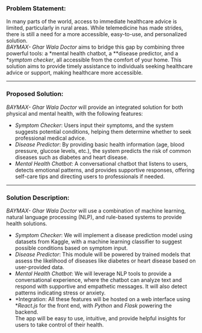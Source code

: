 

### Problem Statement:
In many parts of the world, access to immediate healthcare advice is limited, particularly in rural areas. While telemedicine has made strides, there is still a need for a more accessible, easy-to-use, and personalized solution.  
*BAYMAX- Ghar Wala Doctor* aims to bridge this gap by combining three powerful tools: a *mental health chatbot, a **disease predictor, and a **symptom checker*, all accessible from the comfort of your home. This solution aims to provide timely assistance to individuals seeking healthcare advice or support, making healthcare more accessible.

---

### Proposed Solution:
*BAYMAX- Ghar Wala Doctor* will provide an integrated solution for both physical and mental health, with the following features:  
- *Symptom Checker*: Users input their symptoms, and the system suggests potential conditions, helping them determine whether to seek professional medical advice.  
- *Disease Predictor*: By providing basic health information (age, blood pressure, glucose levels, etc.), the system predicts the risk of common diseases such as diabetes and heart disease.  
- *Mental Health Chatbot*: A conversational chatbot that listens to users, detects emotional patterns, and provides supportive responses, offering self-care tips and directing users to professionals if needed.

---

### Solution Description:
*BAYMAX- Ghar Wala Doctor* will use a combination of machine learning, natural language processing (NLP), and rule-based systems to provide health solutions.  
- *Symptom Checker*: We will implement a disease prediction model using datasets from Kaggle, with a machine learning classifier to suggest possible conditions based on symptom input.  
- *Disease Predictor*: This module will be powered by trained models that assess the likelihood of diseases like diabetes or heart disease based on user-provided data.  
- *Mental Health Chatbot*: We will leverage NLP tools to provide a conversational experience, where the chatbot can analyze text and respond with supportive and empathetic messages. It will also detect patterns indicating stress or anxiety.  
- *Integration: All these features will be hosted on a web interface using **React.js* for the front end, with *Python* and *Flask* powering the backend.  
The app will be easy to use, intuitive, and provide helpful insights for users to take control of their health.

